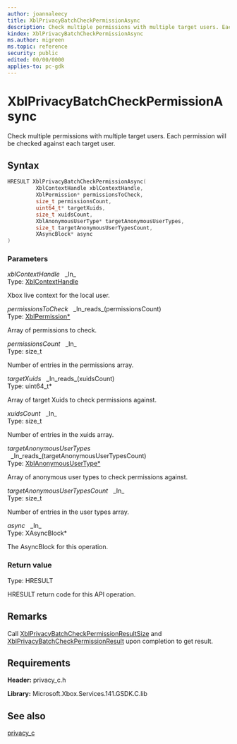 ```yaml
---
author: joannaleecy
title: XblPrivacyBatchCheckPermissionAsync
description: Check multiple permissions with multiple target users. Each permission will be checked against each target user.
kindex: XblPrivacyBatchCheckPermissionAsync
ms.author: migreen
ms.topic: reference
security: public
edited: 00/00/0000
applies-to: pc-gdk
---
```


# XblPrivacyBatchCheckPermissionAsync  

Check multiple permissions with multiple target users. Each permission will be checked against each target user.  

## Syntax  
  
```cpp
HRESULT XblPrivacyBatchCheckPermissionAsync(  
         XblContextHandle xblContextHandle,  
         XblPermission* permissionsToCheck,  
         size_t permissionsCount,  
         uint64_t* targetXuids,  
         size_t xuidsCount,  
         XblAnonymousUserType* targetAnonymousUserTypes,  
         size_t targetAnonymousUserTypesCount,  
         XAsyncBlock* async  
)  
```  
  
### Parameters  
  
*xblContextHandle* &nbsp;&nbsp;\_In\_  
Type: [XblContextHandle](../../types_c/handles/xblcontexthandle.md)  
  
Xbox live context for the local user.  
  
*permissionsToCheck* &nbsp;&nbsp;\_In\_reads\_(permissionsCount)  
Type: [XblPermission*](../enums/xblpermission.md)  
  
Array of permissions to check.  
  
*permissionsCount* &nbsp;&nbsp;\_In\_  
Type: size_t  
  
Number of entries in the permissions array.  
  
*targetXuids* &nbsp;&nbsp;\_In\_reads\_(xuidsCount)  
Type: uint64_t*  
  
Array of target Xuids to check permissions against.  
  
*xuidsCount* &nbsp;&nbsp;\_In\_  
Type: size_t  
  
Number of entries in the xuids array.  
  
*targetAnonymousUserTypes* &nbsp;&nbsp;\_In\_reads\_(targetAnonymousUserTypesCount)  
Type: [XblAnonymousUserType*](../enums/xblanonymoususertype.md)  
  
Array of anonymous user types to check permissions against.  
  
*targetAnonymousUserTypesCount* &nbsp;&nbsp;\_In\_  
Type: size_t  
  
Number of entries in the user types array.  
  
*async* &nbsp;&nbsp;\_In\_  
Type: XAsyncBlock*  
  
The AsyncBlock for this operation.  
  
  
### Return value  
Type: HRESULT
  
HRESULT return code for this API operation.
  
## Remarks  
  
Call [XblPrivacyBatchCheckPermissionResultSize](xblprivacybatchcheckpermissionresultsize.md) and [XblPrivacyBatchCheckPermissionResult](xblprivacybatchcheckpermissionresult.md) upon completion to get result.
  
## Requirements  
  
**Header:** privacy_c.h
  
**Library:** Microsoft.Xbox.Services.141.GSDK.C.lib
  
## See also  
[privacy_c](../privacy_c_members.md)  
  
  